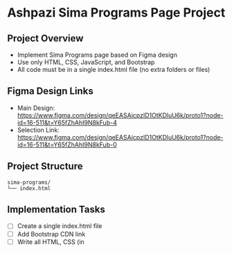 # Ashpazi Sima Programs Page Project

## Project Overview
- Implement Sima Programs page based on Figma design
- Use only HTML, CSS, JavaScript, and Bootstrap
- All code must be in a single index.html file (no extra folders or files)

## Figma Design Links
- Main Design: https://www.figma.com/design/qeEASAicpzID1OtKDluU6k/proto1?node-id=16-511&t=Y65fZhAhI9N8kFub-4
- Selection Link: https://www.figma.com/design/qeEASAicpzID1OtKDluU6k/proto1?node-id=16-511&t=Y65fZhAhI9N8kFub-0

## Project Structure
```
sima-programs/
└── index.html
```

## Implementation Tasks
- [ ] Create a single index.html file
- [ ] Add Bootstrap CDN link
- [ ] Write all HTML, CSS (in <style>), and JS (in <script>) in index.html
- [ ] Implement responsive layout
- [ ] Style Sima Programs page
- [ ] Add interactivity if needed
- [ ] Implement responsive design
- [ ] Test cross-browser compatibility
- [ ] Optimize for mobile devices
- [ ] Add loading states
- [ ] Implement error handling
- [ ] Add success/error messages
- [ ] Test all functionality
- [ ] Final review and cleanup

## Technical Requirements
- HTML5
- CSS3
- JavaScript (ES6+)
- Bootstrap 5
- No additional dependencies
- Cross-browser compatible
- Mobile responsive

## Notes
- Keep code clean and well-commented
- Follow Bootstrap best practices
- Ensure proper validation if forms exist
- Maintain consistent styling
- Optimize for performance









